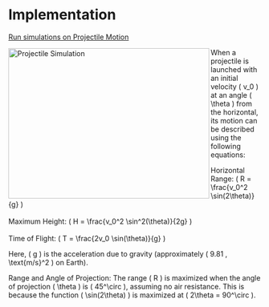# Implementation

[Run simulations on Projectile Motion](https://mg-2025p03.github.io/physics/Physics/1%20Mechanics/pSimulation.html)

<img align="left" src="https://mg-2025p03.github.io/physics/_pics/pSimulation.png" alt="Projectile Simulation" width="400px" height="300px">

When a projectile is launched with an initial velocity ( v_0 ) at an angle ( \theta ) from the horizontal, its motion can be described using the following equations:

Horizontal Range: ( R = \frac{v_0^2 \sin(2\theta)}{g} )
<br/><br/>
Maximum Height: ( H = \frac{v_0^2 \sin^2(\theta)}{2g} )
<br/><br/>
Time of Flight: ( T = \frac{2v_0 \sin(\theta)}{g} )

Here, ( g ) is the acceleration due to gravity (approximately ( 9.81 , \text{m/s}^2 ) on Earth).

Range and Angle of Projection: The range ( R ) is maximized when the angle of projection ( \theta ) is ( 45^\circ ), assuming no air resistance. This is because the function ( \sin(2\theta) ) is maximized at ( 2\theta = 90^\circ ).

